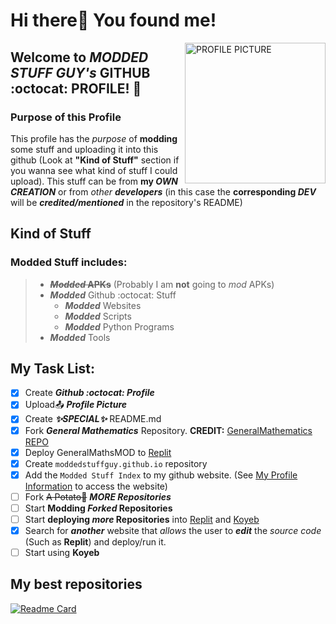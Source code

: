 # Hi there👋 You found me!

<img alt="PROFILE PICTURE" align="right" width="225" height="225" src="https://encrypted-tbn0.gstatic.com/images?q=tbn:ANd9GcQHOIrpEnyNe7uOZ8h1h1F2Hm-bxBHgm8yfiCPlW9Dd7mWjSve1Ih4f0SgxgGbHeRshR5E&usqp=CAU">

## Welcome to ***MODDED STUFF GUY's*** GITHUB :octocat: PROFILE! 🎉

### Purpose of this Profile
This profile has the *purpose* of **modding** some stuff and uploading it into this github (Look at **"Kind of Stuff"** section if you wanna see what kind of stuff I could upload). This stuff can be from **my *OWN CREATION*** or from *other **developers*** (in this case the **corresponding *DEV*** will be ***credited/mentioned*** in the repository's README)

## Kind of Stuff
### Modded Stuff includes:
> - ~~***Modded* APKs**~~ (Probably I am **not** going to *mod* APKs)
> - ***Modded*** Github :octocat: Stuff
>   - ***Modded*** Websites
>   - ***Modded*** Scripts
>   - ***Modded*** Python Programs
> - ***Modded*** Tools

## My Task List:
- [x] Create ***Github :octocat: Profile***
- [x] Upload📤 ***Profile Picture***
- [x] Create ***✨SPECIAL✨*** README.md
- [x] Fork ***General Mathematics*** Repository. **CREDIT:** [GeneralMathematics REPO](https://github.com/GeneralMathematics/General-Mathematics-Beta)
- [x] Deploy GeneralMathsMOD to [Replit](https://replit.com)
- [x] Create `moddedstuffguy.github.io` repository 
- [x] Add the `Modded Stuff Index` to my github website. (See [My Profile Information](https://github.com/moddedstuffguy) to access the website)
- [ ] Fork ~~A Potato🥔~~ ***MORE Repositories***
- [ ] Start **Modding *Forked* Repositories**
- [ ] Start **deploying *more* Repositories** into [Replit](https://replit.com) and [Koyeb](https://koyeb.com)
- [x] Search for ***another*** website that *allows* the user to ***edit*** the *source code* (Such as **Replit**) and deploy/run it.
- [ ] Start using **Koyeb**

## My best repositories
[![Readme Card](https://github-readme-stats.vercel.app/api/pin/?username=moddedstuffguy&repo=GeneralMathsMOD&theme=synthwave)](https://github.com/moddedstuffguy/GeneralMathsMOD)

